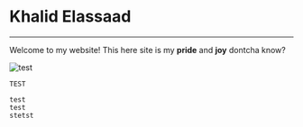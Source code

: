 # Khalid Elassaad

---

Welcome to my website! This here site is my **pride** and **joy** dontcha know?

![test](../kelogo.png)

`TEST`

```
test
test
stetst
```

<!-- ![test](../rowingteamheaderpic.JPG) -->
